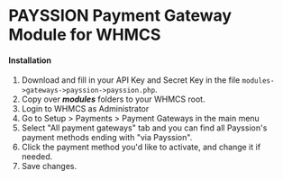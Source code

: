 PAYSSION Payment Gateway Module for WHMCS
=================

<h4>Installation</h4>

1. Download and fill in your API Key and Secret Key in the file `modules->gateways->payssion->payssion.php`.
2. Copy over _<b>modules</b>_ folders to your WHMCS root.
3. Login to WHMCS as Administrator
4. Go to Setup > Payments > Payment Gateways in the main menu
5. Select "All payment gateways" tab and you can find all Payssion's payment methods ending with "via Payssion".
6. Click the payment method you'd like to activate, and change it if needed.
7. Save changes.